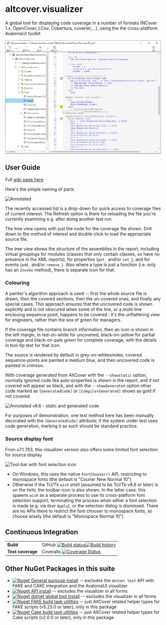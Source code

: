 # altcover.visualizer
A global tool for displaying code coverage in a number of formats (NCover 1.x, OpenCover, LCov, Cobertura, coverlet,...), using the the cross-platform AvaloniaUI toolkit

  ![Visualizer screenshot](https://raw.githubusercontent.com/SteveGilham/altcover/master/AltCover.Visualizer/Screenshot-Avalonia.png)
    
## User Guide

Full [wiki page here](https://github.com/SteveGilham/altcover/wiki/The-Visualizer)

Here's the simple naming of parts

![Annotated](https://raw.githubusercontent.com/wiki/SteveGilham/altcover/images/Annotated.png)

The recently accessed list is a drop-down for quick access to coverage files of current interest.  The Refresh option is there for reloading the file you're currently examining e.g. after doing another test run.

The tree view opens with just the node for the coverage file shown.  Drill down to the method of interest and double-click to load the appropriate source file.

The tree view shows the structure of the assemblies in the report, including virtual groupings for modules (classes that only contain classes, so have no presence in the XML reports), for properties (`get_` and/or `set_`), and for events (`add_` and/or `remove_`).  Also where a type is just a function (i.e. only has an `Invoke` method), there is separate icon for that.

### Colouring

A painter's algorithm approach is used -- first the whole source file is drawn, then the covered sections, then the un-covered ones, and finally any special cases.  This approach ensures that the uncovered code is shown explicitly and is not obscured when some of the line, or a multi-line enclosing sequence point, happens to be covered : it's the unflattering view for engineers, rather than the sea of green for managers.

If the coverage file contains branch information, then an icon is shown in the left margin, in red-on-white for uncovered, black-on-yellow for partial coverage and black-on-pale green for complete coverage, with the details in tool-tip text for that icon.

The source is rendered by default in grey-on-whitesmoke; covered sequence-points are painted a medium blue, and then uncovered code is painted in crimson.

With coverage generated from AltCover with the `--showstatic` option, normally ignored code like auto-properties is shown in the report, and if not covered will appear as black, and with the `--showGenerated` option other code marked as `[GeneratedCode]` or `[CompilerGenerated]` shows as gold if not covered.

![Annotated v6.6 - static and generated code](https://raw.githubusercontent.com/wiki/SteveGilham/altcover/images/Annotation66a.png)

For purposes of demonstration, one test method here has been manually decorated with the `[GeneratedCode]` attribute; if the system under test uses code generation, marking it as such should be standard practice.

### Source display font

From v7.1.783, this visualizer version also offers some limited font selection for source display

![Tool-bar with font selection icon](https://raw.githubusercontent.com/wiki/SteveGilham/altcover/images/FontSelection.png)

* On Windows, this uses the native `FontChooser()` API, restricting to monospace fonts  (the default is "Courier New Normal 10")
* Otherwise if the Tcl/Tk `wish` shell (assumed to be Tcl/Tk v8.6 or later) is on the `PATH`, the toolbar-icon is also shown.  In the latter case, this spawns `wish` as a separate process to use its cross-platform font selection support; terminating the process when either a font selection is made (e.g. via `Ok`or `Apply`), or the selection dialog is dismissed.  There are no APIs there to restrict the font chooser to monospace fonts, so choose wisely (the default is "Monospace Normal 10")

## Continuous Integration

| | | 
| --- | --- | 
| **Build** | GitHub [![Build status](https://github.com/SteveGilham/altcover/workflows/CI/badge.svg)](https://github.com/SteveGilham/altcover/actions?query=workflow%3ACI)[![Build history](https://buildstats.info/github/chart/SteveGilham/altcover?branch=master)](https://github.com/SteveGilham/altcover/actions?query=workflow%3ACI)|
| **Test coverage** | Coveralls [![Coverage Status](https://coveralls.io/repos/github/SteveGilham/altcover/badge.svg)](https://coveralls.io/github/SteveGilham/altcover)

## Other NuGet Packages in this suite
* [![Nuget](https://buildstats.info/nuget/AltCover) General purpose install](https://www.nuget.org/packages/AltCover) -- excludes the `dotnet test` API with FAKE and CAKE integration and the AvaloniaUI visualizer
* [![Nuget](https://buildstats.info/nuget/altcover.api) API install](https://www.nuget.org/packages/AltCover.api) -- excludes the visualizer in all forms
* [![Nuget](https://buildstats.info/nuget/altcover.global) dotnet global tool install](https://www.nuget.org/packages/AltCover.global) -- excludes the visualizer in all forms
* [![Nuget](https://buildstats.info/nuget/altcover.fake) FAKE build task utilities](https://www.nuget.org/packages/AltCover.Fake) -- just AltCover related helper types for FAKE scripts (v5.23.0 or later), only in this package
* [![Nuget](https://buildstats.info/nuget/altcover.cake) Cake build task utilities](https://www.nuget.org/packages/AltCover.Cake) -- just AltCover related helper types for Cake scripts (v2.0.0 or later), only in this package
